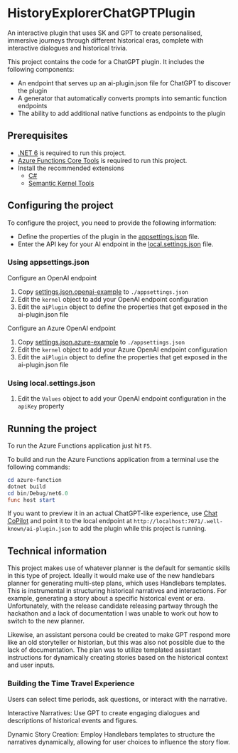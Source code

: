 # HistoryExplorerChatGPTPlugin

An interactive plugin that uses SK and GPT to create personalised, immersive journeys through different historical eras, complete with interactive dialogues and historical trivia.

This project contains the code for a ChatGPT plugin. It includes the following components:

- An endpoint that serves up an ai-plugin.json file for ChatGPT to discover the plugin
- A generator that automatically converts prompts into semantic function endpoints
- The ability to add additional native functions as endpoints to the plugin

## Prerequisites

- [.NET 6](https://dotnet.microsoft.com/download/dotnet/6.0) is required to run this project.
- [Azure Functions Core Tools](https://www.npmjs.com/package/azure-functions-core-tools) is required to run this project.
- Install the recommended extensions
  - [C#](https://marketplace.visualstudio.com/items?itemName=ms-dotnettools.csharp)
  - [Semantic Kernel Tools](https://marketplace.visualstudio.com/items?itemName=ms-semantic-kernel.semantic-kernel)

## Configuring the project

To configure the project, you need to provide the following information:

- Define the properties of the plugin in the [appsettings.json](./azure-function/appsettings.json) file.
- Enter the API key for your AI endpoint in the [local.settings.json](./azure-function/local.settings.json) file.

### Using appsettings.json

Configure an OpenAI endpoint

1. Copy [settings.json.openai-example](./config/appsettings.json.openai-example) to `./appsettings.json`
2. Edit the `kernel` object to add your OpenAI endpoint configuration
3. Edit the `aiPlugin` object to define the properties that get exposed in the ai-plugin.json file

Configure an Azure OpenAI endpoint

1. Copy [settings.json.azure-example](./config/appsettings.json.azure-example) to `./appsettings.json`
2. Edit the `kernel` object to add your Azure OpenAI endpoint configuration
3. Edit the `aiPlugin` object to define the properties that get exposed in the ai-plugin.json file

### Using local.settings.json

1. Edit the `Values` object to add your OpenAI endpoint configuration in the `apiKey` property

## Running the project

To run the Azure Functions application just hit `F5`.

To build and run the Azure Functions application from a terminal use the following commands:

```powershell
cd azure-function
dotnet build
cd bin/Debug/net6.0
func host start  
```

If you want to preview it in an actual ChatGPT-like experience, use [Chat CoPilot](https://github.com/microsoft/chat-copilot) and point it to the local endpoint at `http://localhost:7071/.well-known/ai-plugin.json` to add the plugin while this project is running.

## Technical information

This project makes use of whatever planner is the default for semantic skills in this type of project. Ideally it would make use of the new handlebars planner for generating multi-step plans, which uses Handlebars templates. This is instrumental in structuring historical narratives and interactions. For example, generating a story about a specific historical event or era. Unfortunately, with the release candidate releasing partway through the hackathon and a lack of documentation I was unable to work out how to switch to the new planner.

Likewise, an assistant persona could be created to make GPT respond more like an old storyteller or historian, but this was also not possible due to the lack of documentation. The plan was to utilize templated assistant instructions for dynamically creating stories based on the historical context and user inputs.

### Building the Time Travel Experience

Users can select time periods, ask questions, or interact with the narrative.

Interactive Narratives: Use GPT to create engaging dialogues and descriptions of historical events and figures.

Dynamic Story Creation: Employ Handlebars templates to structure the narratives dynamically, allowing for user choices to influence the story flow.
